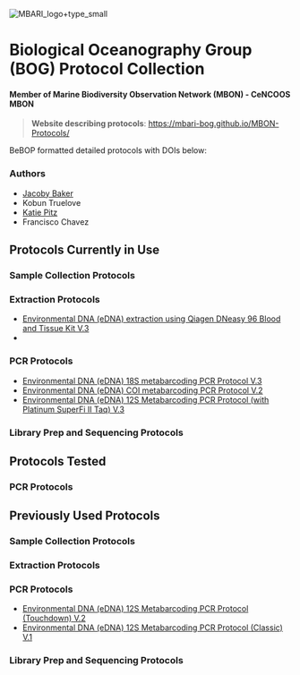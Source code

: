 
![MBARI_logo+type_small](https://github.com/user-attachments/assets/f7a9e1ee-ae95-4de6-9994-e10a59999c9e)

# Biological Oceanography Group (BOG) Protocol Collection

#### Member of Marine Biodiversity Observation Network (MBON) - CeNCOOS MBON

> **Website describing protocols**: https://mbari-bog.github.io/MBON-Protocols/

BeBOP formatted detailed protocols with DOIs below:

### Authors
- [Jacoby Baker](https://github.com/JacobyBaker)
- Kobun Truelove
- [Katie Pitz](https://github.com/kpitz)
- Francisco Chavez

## Protocols Currently in Use

### Sample Collection Protocols

### Extraction Protocols
- [Environmental DNA (eDNA) extraction using Qiagen DNeasy 96 Blood and Tissue Kit V.3](https://github.com/MBARI-BOG/MBARI-BOG-QiagenDNeasy96-BT-DNA-Extraction-Protocol/blob/main/QiagenDNeasy96-DNA-Extraction-Protocol.md)
- 

### PCR Protocols
- [Environmental DNA (eDNA) 18S metabarcoding PCR Protocol V.3](https://github.com/MBARI-BOG/MBARI-BOG-18Sv9-metabarcoding-pcr-protocol/blob/main/MBARI-BOG-18Sv9-metabarcoding-pcr-protocol.md)
- [Environmental DNA (eDNA) COI metabarcoding PCR Protocol V.2](https://github.com/MBARI-BOG/MBARI-BOG-COI-metabarcoding-pcr-protocol/blob/main/MBARI-BOG-COI-metabarcoding-pcr-protocol.md)
- [Environmental DNA (eDNA) 12S Metabarcoding PCR Protocol (with Platinum SuperFi II Taq) V.3](https://github.com/MBARI-BOG/MBARI-BOG-12S-superfiII-metabarcoding-pcr-protocol/blob/main/MBARI-BOG-12S-superfiII-metabarcoding-pcr-protocol.md)

### Library Prep and Sequencing Protocols

## Protocols Tested

### PCR Protocols

## Previously Used Protocols

### Sample Collection Protocols

### Extraction Protocols

### PCR Protocols
- [Environmental DNA (eDNA) 12S Metabarcoding PCR Protocol (Touchdown) V.2](https://github.com/MBARI-BOG/MBARI-BOG-12S-touchdown-metabarcoding-pcr-protocol)
- [Environmental DNA (eDNA) 12S Metabarcoding PCR Protocol (Classic) V.1](https://github.com/MBARI-BOG/MBARI-BOG-12S-classic-metabarcoding-pcr-protocol/blob/main/MBARI-BOG-12S-classic-metabarcoding-pcr-protocol%20.md)

### Library Prep and Sequencing Protocols

